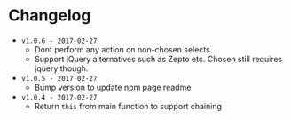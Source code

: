 # Changelog

- `v1.0.6 - 2017-02-27`
  * Dont perform any action on non-chosen selects
  * Support jQuery alternatives such as Zepto etc. Chosen still requires jquery though.
- `v1.0.5 - 2017-02-27`
  * Bump version to update npm page readme
- `v1.0.4 - 2017-02-27`
  * Return `this` from main function to support chaining

